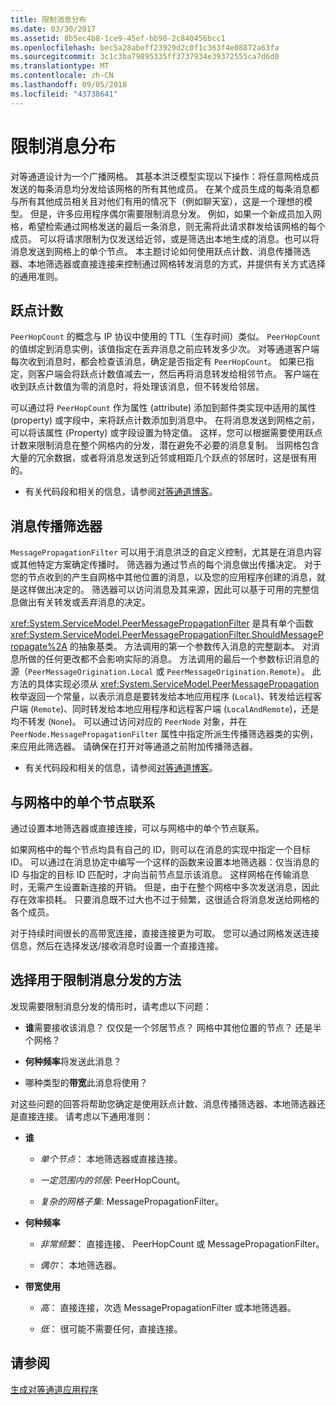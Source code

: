 ```yaml
---
title: 限制消息分布
ms.date: 03/30/2017
ms.assetid: 8b5ec4b8-1ce9-45ef-bb90-2c840456bcc1
ms.openlocfilehash: bec5a28abeff23929d2c0f1c363f4e08872a63fa
ms.sourcegitcommit: 3c1c3ba79895335ff3737934e39372555ca7d6d0
ms.translationtype: MT
ms.contentlocale: zh-CN
ms.lasthandoff: 09/05/2018
ms.locfileid: "43738641"
---
```

# <a name="limiting-message-distribution"></a>限制消息分布
对等通道设计为一个广播网格。 其基本洪泛模型实现以下操作：将任意网格成员发送的每条消息均分发给该网格的所有其他成员。 在某个成员生成的每条消息都与所有其他成员相关且对他们有用的情况下（例如聊天室），这是一个理想的模型。 但是，许多应用程序偶尔需要限制消息分发。 例如，如果一个新成员加入网格，希望检索通过网格发送的最后一条消息，则无需将此请求群发给该网格的每个成员。 可以将请求限制为仅发送给近邻，或是筛选出本地生成的消息。也可以将消息发送到网格上的单个节点。 本主题讨论如何使用跃点计数、消息传播筛选器、本地筛选器或直接连接来控制通过网格转发消息的方式，并提供有关方式选择的通用准则。  
  
## <a name="hop-counts"></a>跃点计数  
 `PeerHopCount` 的概念与 IP 协议中使用的 TTL（生存时间）类似。 `PeerHopCount` 的值绑定到消息实例，该值指定在丢弃消息之前应转发多少次。 对等通道客户端每次收到消息时，都会检查该消息，确定是否指定有 `PeerHopCount`。 如果已指定，则客户端会将跃点计数值减去一，然后再将消息转发给相邻节点。 客户端在收到跃点计数值为零的消息时，将处理该消息，但不转发给邻居。  
  
 可以通过将 `PeerHopCount` 作为属性 (attribute) 添加到邮件类实现中适用的属性 (property) 或字段中，来将跃点计数添加到消息中。 在将消息发送到网格之前，可以将该属性 (Property) 或字段设置为特定值。 这样，您可以根据需要使用跃点计数来限制消息在整个网格内的分发，潜在避免不必要的消息复制。 当网格包含大量的冗余数据，或者将消息发送到近邻或相距几个跃点的邻居时，这是很有用的。  
  
-   有关代码段和相关的信息，请参阅[对等通道博客](https://go.microsoft.com/fwlink/?LinkID=114531)。  
  
## <a name="message-propagation-filter"></a>消息传播筛选器  
 `MessagePropagationFilter` 可以用于消息洪泛的自定义控制，尤其是在消息内容或其他特定方案确定传播时。 筛选器为通过节点的每个消息做出传播决定。 对于您的节点收到的产生自网格中其他位置的消息，以及您的应用程序创建的消息，就是这样做出决定的。 筛选器可以访问消息及其来源，因此可以基于可用的完整信息做出有关转发或丢弃消息的决定。  
  
 <xref:System.ServiceModel.PeerMessagePropagationFilter> 是具有单个函数 <xref:System.ServiceModel.PeerMessagePropagationFilter.ShouldMessagePropagate%2A> 的抽象基类。 方法调用的第一个参数传入消息的完整副本。 对消息所做的任何更改都不会影响实际的消息。 方法调用的最后一个参数标识消息的源（`PeerMessageOrigination.Local` 或 `PeerMessageOrigination.Remote`）。 此方法的具体实现必须从 <xref:System.ServiceModel.PeerMessagePropagation> 枚举返回一个常量，以表示消息是要转发给本地应用程序 (`Local`)、转发给远程客户端 (`Remote`)、同时转发给本地应用程序和远程客户端 (`LocalAndRemote`)，还是均不转发 (`None`)。 可以通过访问对应的 `PeerNode` 对象，并在 `PeerNode.MessagePropagationFilter` 属性中指定所派生传播筛选器类的实例，来应用此筛选器。 请确保在打开对等通道之前附加传播筛选器。  
  
-   有关代码段和相关的信息，请参阅[对等通道博客](https://go.microsoft.com/fwlink/?LinkID=114532)。  
  
## <a name="contacting-an-individual-node-in-the-mesh"></a>与网格中的单个节点联系  
 通过设置本地筛选器或直接连接，可以与网格中的单个节点联系。  
  
 如果网格中的每个节点均具有自己的 ID，则可以在消息的实现中指定一个目标 ID。 可以通过在消息协定中编写一个这样的函数来设置本地筛选器：仅当消息的 ID 与指定的目标 ID 匹配时，才向当前节点显示该消息。 这样网格在传输消息时，无需产生设置新连接的开销。 但是，由于在整个网格中多次发送消息，因此存在效率损耗。 只要消息既不过大也不过于频繁，这很适合将消息发送给网格的各个成员。  
  
 对于持续时间很长的高带宽连接，直接连接更为可取。 您可以通过网格发送连接信息，然后在选择发送/接收消息时设置一个直接连接。  
  
## <a name="choosing-an-approach-for-limiting-message-distribution"></a>选择用于限制消息分发的方法  
 发现需要限制消息分发的情形时，请考虑以下问题：  
  
-   **谁**需要接收该消息？ 仅仅是一个邻居节点？ 网格中其他位置的节点？ 还是半个网格？  
  
-   **何种频率**将发送此消息？  
  
-   哪种类型的**带宽**此消息将使用？  
  
 对这些问题的回答将帮助您确定是使用跃点计数、消息传播筛选器、本地筛选器还是直接连接。 请考虑以下通用准则：  
  
-   **谁**  
  
    -   *单个节点*： 本地筛选器或直接连接。  
  
    -   *一定范围内的邻居*: PeerHopCount。  
  
    -   *复杂的网格子集*: MessagePropagationFilter。  
  
-   **何种频率**  
  
    -   *非常频繁*： 直接连接、 PeerHopCount 或 MessagePropagationFilter。  
  
    -   *偶尔*： 本地筛选器。  
  
-   **带宽使用**  
  
    -   *高*： 直接连接，次选 MessagePropagationFilter 或本地筛选器。  
  
    -   *低*： 很可能不需要任何，直接连接。  
  
## <a name="see-also"></a>请参阅  
 [生成对等通道应用程序](../../../../docs/framework/wcf/feature-details/building-a-peer-channel-application.md)
